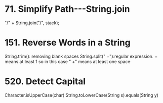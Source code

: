# 71. Simplify Path---String.join
"/" + String.join("/", stack);

# 151. Reverse Words in a String
String.trim(): removing blank spaces
String.split(" +"):regular expression. + means at least 1 so in this case " +" means at least one space

# 520. Detect Capital
Character.isUpperCase(char)
String.toLowerCase(String s).equals(String y)
